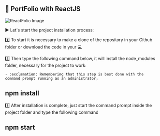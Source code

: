 ## :file_folder: PortFolio with ReactJS

![ReactFolio Image](https://github.com/trpiano/reactfolio/blob/dev/src/assets/img/projects/reactfolio.webp)

:arrow_forward: Let's start the project installation process:

:one: To start it is necessary to make a clone of the repository in your Github folder or download the code in your :computer:

:two: Then type the following command below, it will install the node_modules folder, necessary for the project to work:

    - :exclamation: Remembering that this step is best done with the command prompt running as an administrator;
## npm install

:three: After installation is complete, just start the command prompt inside the project folder and type the following command
## npm start



